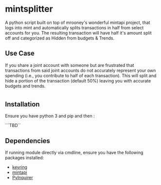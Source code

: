 # mintsplitter

A python script built on top of mrooney's wonderful mintapi project, that logs into mint and automatically splits transactions in half from select accounts for you. The resulting transaction will have half it's amount split off and categorized as Hidden from budgets & Trends.

## Use Case
If you share a joint account with someone but are frustrated that transactions from said joint accounts do not accurately represent your own spending (i.e., you contribute to half of each transaction). This will split and hide a portion of the transaction (default 50%) leaving you with accurate budgets and trends.

#

## Installation
Ensure you have python 3 and pip and then :

 ```TBD``

## Dependencies
If running module directly via cmdline, ensure you have the following packages installed:
- [keyring](https://github.com/jaraco/keyring)
- [mintapi](https://github.com/mrooney/mintapi)
- [PyInquirer](https://github.com/CITGuru/PyInquirer)
